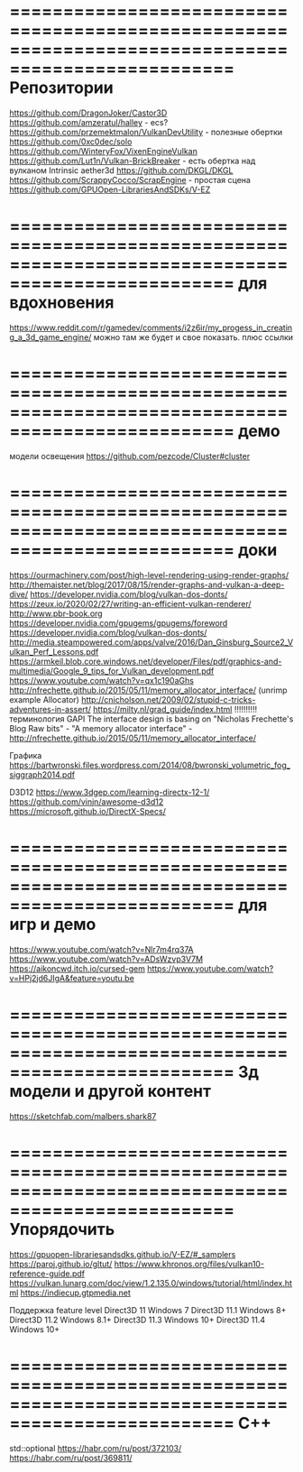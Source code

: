 ﻿===================================================================================================
Репозитории
===================================================================================================
https://github.com/DragonJoker/Castor3D
https://github.com/amzeratul/halley						- ecs?
https://github.com/przemektmalon/VulkanDevUtility       - полезные обертки
https://github.com/0xc0dec/solo
https://github.com/WinteryFox/VixenEngineVulkan
https://github.com/Lut1n/Vulkan-BrickBreaker			- есть обертка над вулканом
Intrinsic
aether3d
https://github.com/DKGL/DKGL
https://github.com/ScrappyCocco/ScrapEngine             - простая сцена
https://github.com/GPUOpen-LibrariesAndSDKs/V-EZ


===================================================================================================
для вдохновения
===================================================================================================
https://www.reddit.com/r/gamedev/comments/i2z6ir/my_progess_in_creating_a_3d_game_engine/
	можно там же будет и свое показать. плюс ссылки

===================================================================================================
демо
===================================================================================================
модели освещения
https://github.com/pezcode/Cluster#cluster

===================================================================================================
доки
===================================================================================================
https://ourmachinery.com/post/high-level-rendering-using-render-graphs/
http://themaister.net/blog/2017/08/15/render-graphs-and-vulkan-a-deep-dive/
https://developer.nvidia.com/blog/vulkan-dos-donts/
https://zeux.io/2020/02/27/writing-an-efficient-vulkan-renderer/
http://www.pbr-book.org
https://developer.nvidia.com/gpugems/gpugems/foreword
https://developer.nvidia.com/blog/vulkan-dos-donts/
http://media.steampowered.com/apps/valve/2016/Dan_Ginsburg_Source2_Vulkan_Perf_Lessons.pdf
https://armkeil.blob.core.windows.net/developer/Files/pdf/graphics-and-multimedia/Google_9_tips_for_Vulkan_development.pdf
https://www.youtube.com/watch?v=qx1c190aGhs
http://nfrechette.github.io/2015/05/11/memory_allocator_interface/ (unrimp example Allocator)
http://cnicholson.net/2009/02/stupid-c-tricks-adventures-in-assert/
https://milty.nl/grad_guide/index.html     !!!!!!!!!! терминология GAPI
The interface design is basing on "Nicholas Frechette's Blog Raw bits" - "A memory allocator interface" - http://nfrechette.github.io/2015/05/11/memory_allocator_interface/

Графика
https://bartwronski.files.wordpress.com/2014/08/bwronski_volumetric_fog_siggraph2014.pdf

D3D12
https://www.3dgep.com/learning-directx-12-1/
https://github.com/vinjn/awesome-d3d12
https://microsoft.github.io/DirectX-Specs/

===================================================================================================
для игр и демо
===================================================================================================
https://www.youtube.com/watch?v=Nlr7m4rq37A
https://www.youtube.com/watch?v=ADsWzvp3V7M
https://aikoncwd.itch.io/cursed-gem
https://www.youtube.com/watch?v=HPj2jd6JIgA&feature=youtu.be

===================================================================================================
3д модели и другой контент
===================================================================================================
https://sketchfab.com/malbers.shark87


===================================================================================================
Упорядочить
===================================================================================================
https://gpuopen-librariesandsdks.github.io/V-EZ/#_samplers
https://paroj.github.io/gltut/
https://www.khronos.org/files/vulkan10-reference-guide.pdf
https://vulkan.lunarg.com/doc/view/1.2.135.0/windows/tutorial/html/index.html
https://indiecup.gtpmedia.net

Поддержка feature level
	Direct3D 11		Windows 7
	Direct3D 11.1	Windows 8+
	Direct3D 11.2	Windows 8.1+
	Direct3D 11.3	Windows 10+
	Direct3D 11.4	Windows 10+

===================================================================================================
C++
===================================================================================================
std::optional
	https://habr.com/ru/post/372103/
	https://habr.com/ru/post/369811/
